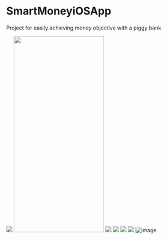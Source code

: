 # SmartMoneyiOSApp

Project for easily achieving money objective with a piggy bank

![](https://github.com/DavidGorzoliya/Media/blob/main/SmartMoney2.png?raw=true)
<img src="https://github.com/DavidGorzoliya/Media/blob/main/SmartMoney2.png?raw=true" width="240" height="520" /> 
![](https://github.com/DavidGorzoliya/Media/blob/main/SmartMoney3.png?raw=true)
![](https://github.com/DavidGorzoliya/Media/blob/main/SmartMoney1.png?raw=true)
![](https://github.com/DavidGorzoliya/Media/blob/main/SmartMoney.png?raw=true)
![](https://github.com/DavidGorzoliya/Media/blob/main/SmartMoneyGIF.gif?raw=true)
![image](https://github.com/DavidGorzoliya/Media/blob/main/SmartMoneyGIF1.gif?raw=true=250x250)
